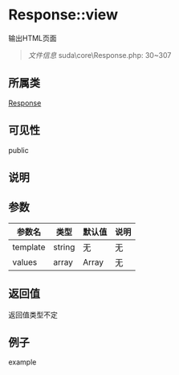 # Response::view
输出HTML页面
> *文件信息* suda\core\Response.php: 30~307
## 所属类 

[Response](../Response.md)

## 可见性

  public  
## 说明



## 参数

| 参数名 | 类型 | 默认值 | 说明 |
|--------|-----|-------|-------|
| template |  string | 无 | 无 |
| values |  array | Array | 无 |

## 返回值
返回值类型不定

## 例子

example